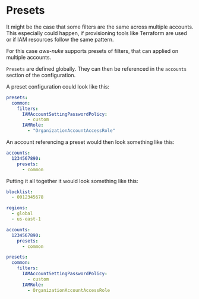 # Presets

It might be the case that some filters are the same across multiple accounts. This especially could happen, if
provisioning tools like Terraform are used or if IAM resources follow the same pattern.

For this case *aws-nuke* supports presets of filters, that can applied on multiple accounts.

`Presets` are defined globally. They can then be referenced in the `accounts` section of the configuration.

A preset configuration could look like this:

```yaml
presets:
  common:
    filters:
      IAMAccountSettingPasswordPolicy:
        - custom
      IAMRole:
        - "OrganizationAccountAccessRole"
```

An account referencing a preset would then look something like this:

```yaml
accounts:
  1234567890:
    presets:
      - common
```

Putting it all together it would look something like this:

```yaml
blocklist:
  - 0012345678

regions:
  - global
  - us-east-1

accounts:
  1234567890:
    presets:
      - common

presets:
  common:
    filters:
      IAMAccountSettingPasswordPolicy:
        - custom
      IAMRole:
        - OrganizationAccountAccessRole
```